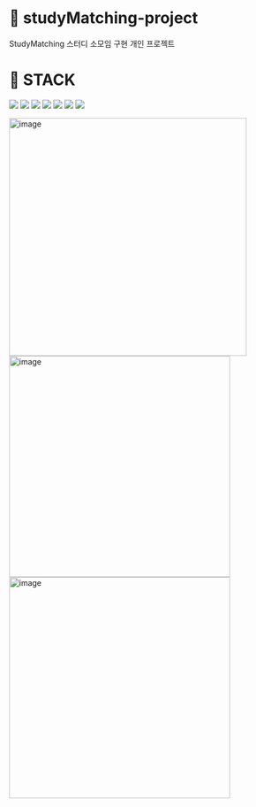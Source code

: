 # 📙 studyMatching-project
StudyMatching 스터디 소모임 구현 개인 프로젝트

# 📒 STACK
<img src="https://img.shields.io/badge/HTML-E34F26?style=flat-square&logo=HTML5&logoColor=white"/> <img src="https://img.shields.io/badge/CSS-8CA1AF?style=flat-square&logo=CSS&logoColor=white"/> <img src="https://img.shields.io/badge/JAVASCRIPT-FFCD00?style=flat-square&logo=JAVASCRIPT&logoColor=white"/>
<img src="https://img.shields.io/badge/SPRING-00BCB4?style=flat-square&logo=SPRING&logoColor=white"/> <img src="https://img.shields.io/badge/JAVA-E34F26?style=flat-square&logo=JAVA&logoColor=white"/> <img src="https://img.shields.io/badge/JPA-EA4AAA?style=flat-square&logo=JPA&logoColor=white"/>
<img src="https://img.shields.io/badge/thymeleaf-005F0F?style=flat-square&logo=thymeleaf&logoColor=white"/><br/>

<img width="430" alt="image" src="https://github.com/yujunglove/studyMatching-project/assets/120998460/7c202722-d1e3-4023-bfba-0e9cc23afbc4">
<img width="400" alt="image" src="https://github.com/yujunglove/studyMatching-project/assets/120998460/75a14e2d-af14-4363-8bf1-b16703d01096">
<img width="400" alt="image" src="https://github.com/yujunglove/studyMatching-project/assets/120998460/df02076a-83e7-4b68-a1cf-3ecf9a0102da">

  
